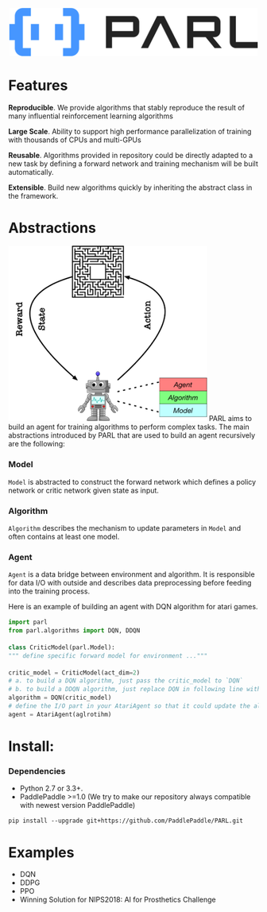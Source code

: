 <p align="center">
<img src=".github/PARL-logo.png" alt="PARL" width="500"/>
</p>

# Features
**Reproducible**. We provide algorithms that stably reproduce the result of many influential reinforcement learning algorithms

**Large Scale**. Ability to support high performance parallelization of training with thousands of CPUs and multi-GPUs 

**Reusable**.  Algorithms provided in repository could be directly adapted to a new task by defining a forward network and training mechanism will be built automatically.

**Extensible**. Build new algorithms quickly by inheriting the abstract class in the framework.


# Abstractions
<img src=".github/abstractions.png" alt="abstractions" width="400"/>  
PARL aims to build an agent for training algorithms to perform complex tasks.   
The main abstractions introduced by PARL that are used to build an agent recursively are the following:

### Model
`Model` is abstracted to construct the forward network which defines a policy network or critic network given state as input.

### Algorithm
`Algorithm` describes the mechanism to update parameters in `Model` and often contains at least one model.

### Agent
`Agent` is a data bridge between environment and algorithm. It is responsible for data I/O with outside and describes data preprocessing before feeding into the training process.

Here is an example of building an agent with DQN algorithm for atari games.
```python
import parl
from parl.algorithms import DQN, DDQN

class CriticModel(parl.Model):
""" define specific forward model for environment ..."""

critic_model = CriticModel(act_dim=2)
# a. to build a DQN algorithm, just pass the critic_model to `DQN`
# b. to build a DDQN algorithm, just replace DQN in following line with DDQN
algorithm = DQN(critic_model)
# define the I/O part in your AtariAgent so that it could update the algorithm based on the interactive data 
agent = AtariAgent(aglrotihm)
```

# Install:
### Dependencies
- Python 2.7 or 3.3+. 
- PaddlePaddle >=1.0 (We try to make our repository always compatible with newest version PaddlePaddle)  


```
pip install --upgrade git+https://github.com/PaddlePaddle/PARL.git
```

# Examples

- DQN 
- DDPG
- PPO
- Winning Solution for NIPS2018: AI for Prosthetics Challenge
